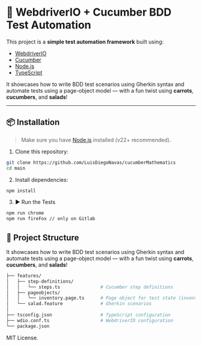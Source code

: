 # 🥗 WebdriverIO + Cucumber BDD Test Automation

This project is a **simple test automation framework** built using:

- [WebdriverIO](https://webdriver.io/)
- [Cucumber](https://cucumber.io/)
- [Node.js](https://nodejs.org/)
- [TypeScript](https://www.typescriptlang.org/)

It showcases how to write BDD test scenarios using Gherkin syntax and automate tests using a page-object model — with a fun twist using **carrots**, **cucumbers**, and **salads**!

---

## 📦 Installation

> Make sure you have [Node.js](https://nodejs.org/) installed (v22+ recommended).

1. Clone this repository:

```bash
git clone https://github.com/LuisDiegoNavas/cucumberMathematics
cd main
```
2. Install dependencies:
```bash
npm install
```

3. ▶️ Run the Tests
```bash
npm run chrome
npm run fireFox // only on Gitlab
```
## 📁 Project Structure

It showcases how to write BDD test scenarios using Gherkin syntax and automate tests using a page-object model — with a fun twist using **carrots**, **cucumbers**, and **salads**!
```bash
├── features/
│   ├── step-definitions/
│   │   └── steps.ts               # Cucumber step definitions
│   ├── pageobjects/
│   │   └── inventory.page.ts      # Page object for test state (inventory logic)
│   └── salad.feature              # Gherkin scenarios
│
├── tsconfig.json                  # TypeScript configuration
├── wdio.conf.ts                   # WebdriverIO configuration
└── package.json
```

MIT License.
